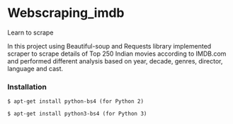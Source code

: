 # Webscraping_imdb
Learn to scrape

In this project using Beautiful-soup and Requests library implemented scraper to scrape details of Top 250 Indian movies according to IMDB.com and performed different analysis based on year, decade, genres, director, language and cast.
### Installation
```$ apt-get install python-bs4 (for Python 2)```

```$ apt-get install python3-bs4 (for Python 3)```
